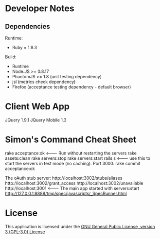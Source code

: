 Developer Notes
===============

Dependencies
------------

Runtime:
* Ruby = 1.9.3

Build:
* Runtime
* Node.JS >= 0.8.17
* PhantomJS >= 1.8 (unit testing dependency)
* jsl (metrics check dependency)
* Firefox (acceptance testing dependency - default browser)

Client Web App
==============
JQuery 1.9.1
JQuery Mobile 1.3

Simon's Command Cheat Sheet
===========================
rake acceptance:ok			<--- Run without restarting the servers
rake assets:clean
rake servers:stop
rake servers:start
rails s 					<--- use this to start the servers in test mode (no caching). Port 3000.
rake commit acceptance:ok

The oAuth stub server:
http://localhost:3002/stubs/aliases
http://localhost:3002/grant_access
http://localhost:3002/unavailable
http://localhost:3001 		<--- The main app started with servers:start
http://127.0.0.1:8888/tmp/spec/javascripts/_SpecRunner.html

License
=======

This application is licensed under the [GNU General Public License, version 3 (GPL-3.0) License](http://www.gnu.org/licenses/gpl-3.0.html)
